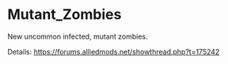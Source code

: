# Mutant_Zombies
New uncommon infected, mutant zombies.

Details: https://forums.alliedmods.net/showthread.php?t=175242
